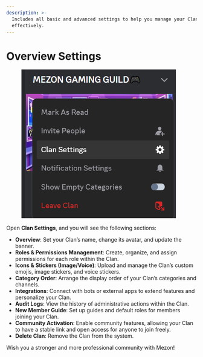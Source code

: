 ```yaml
---
description: >-
  Includes all basic and advanced settings to help you manage your Clan more
  effectively.
---
```


# Overview Settings

<figure><img src="../../../../.gitbook/assets/image (113).png" alt=""><figcaption></figcaption></figure>

Open **Clan Settings**, and you will see the following sections:

* **Overview**: Set your Clan’s name, change its avatar, and update the banner.
* **Roles & Permissions Management**: Create, organize, and assign permissions for each role within the Clan.
* **Icons & Stickers (Image/Voice)**: Upload and manage the Clan’s custom emojis, image stickers, and voice stickers.
* **Category Order**: Arrange the display order of your Clan’s categories and channels.
* **Integrations**: Connect with bots or external apps to extend features and personalize your Clan.
* **Audit Logs**: View the history of administrative actions within the Clan.
* **New Member Guide**: Set up guides and default roles for members joining your Clan.
* **Community Activation**: Enable community features, allowing your Clan to have a stable link and open access for anyone to join freely.
* **Delete Clan**: Remove the Clan from the system.

Wish you a stronger and more professional community with Mezon!
